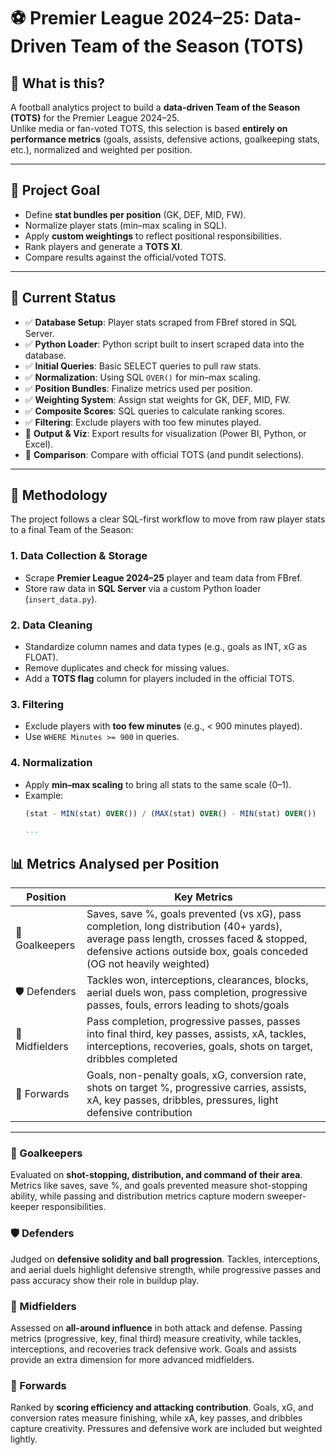 # ⚽ Premier League 2024–25: Data-Driven Team of the Season (TOTS)

## 🧠 What is this?
A football analytics project to build a **data-driven Team of the Season (TOTS)** for the Premier League 2024–25.  
Unlike media or fan-voted TOTS, this selection is based **entirely on performance metrics** (goals, assists, defensive actions, goalkeeping stats, etc.), normalized and weighted per position.

---

## 🎯 Project Goal
- Define **stat bundles per position** (GK, DEF, MID, FW).  
- Normalize player stats (min–max scaling in SQL).  
- Apply **custom weightings** to reflect positional responsibilities.  
- Rank players and generate a **TOTS XI**.  
- Compare results against the official/voted TOTS.  

---

## 🔄 Current Status
- ✅ **Database Setup**: Player stats scraped from FBref stored in SQL Server.  
- ✅ **Python Loader**: Python script built to insert scraped data into the database.  
- ✅ **Initial Queries**: Basic SELECT queries to pull raw stats.  
- ✅ **Normalization**: Using SQL `OVER()` for min–max scaling.  
- ✅ **Position Bundles**: Finalize metrics used per position.  
- ✅ **Weighting System**: Assign stat weights for GK, DEF, MID, FW.  
- ✅ **Composite Scores**: SQL queries to calculate ranking scores.  
- ✅ **Filtering**: Exclude players with too few minutes played.  
- 🔲 **Output & Viz**: Export results for visualization (Power BI, Python, or Excel).  
- 🔲 **Comparison**: Compare with official TOTS (and pundit selections).  

---

## 🧮 Methodology

The project follows a clear SQL-first workflow to move from raw player stats to a final Team of the Season:

### 1. Data Collection & Storage
- Scrape **Premier League 2024–25** player and team data from FBref.
- Store raw data in **SQL Server** via a custom Python loader (`insert_data.py`).

### 2. Data Cleaning
- Standardize column names and data types (e.g., goals as INT, xG as FLOAT).
- Remove duplicates and check for missing values.
- Add a **TOTS flag** column for players included in the official TOTS.

### 3. Filtering
- Exclude players with **too few minutes** (e.g., < 900 minutes played).
- Use `WHERE Minutes >= 900` in queries.

### 4. Normalization
- Apply **min–max scaling** to bring all stats to the same scale (0–1).
- Example:
  ```sql
  (stat - MIN(stat) OVER()) / (MAX(stat) OVER() - MIN(stat) OVER())

  ---

## 📊 Metrics Analysed per Position

| Position       | Key Metrics                                                                 |
|----------------|------------------------------------------------------------------------------|
| 🧤 Goalkeepers | Saves, save %, goals prevented (vs xG), pass completion, long distribution (40+ yards), average pass length, crosses faced & stopped, defensive actions outside box, goals conceded (OG not heavily weighted) |
| 🛡️ Defenders  | Tackles won, interceptions, clearances, blocks, aerial duels won, pass completion, progressive passes, fouls, errors leading to shots/goals |
| 🎩 Midfielders | Pass completion, progressive passes, passes into final third, key passes, assists, xA, tackles, interceptions, recoveries, goals, shots on target, dribbles completed |
| 🎯 Forwards   | Goals, non-penalty goals, xG, conversion rate, shots on target %, progressive carries, assists, xA, key passes, dribbles, pressures, light defensive contribution |

---

### 🧤 Goalkeepers  
Evaluated on **shot-stopping, distribution, and command of their area**. Metrics like saves, save %, and goals prevented measure shot-stopping ability, while passing and distribution metrics capture modern sweeper-keeper responsibilities.  

### 🛡️ Defenders  
Judged on **defensive solidity and ball progression**. Tackles, interceptions, and aerial duels highlight defensive strength, while progressive passes and pass accuracy show their role in buildup play.  

### 🎩 Midfielders  
Assessed on **all-around influence** in both attack and defense. Passing metrics (progressive, key, final third) measure creativity, while tackles, interceptions, and recoveries track defensive work. Goals and assists provide an extra dimension for more advanced midfielders.  

### 🎯 Forwards  
Ranked by **scoring efficiency and attacking contribution**. Goals, xG, and conversion rates measure finishing, while xA, key passes, and dribbles capture creativity. Pressures and defensive work are included but weighted lightly.  

